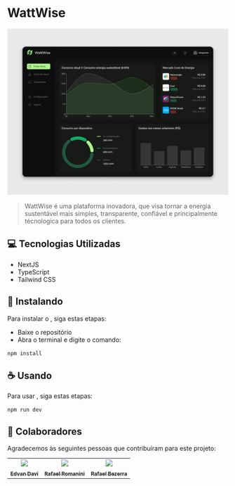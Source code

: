# WattWise

<img src="/public/assets/images/projectPreview.jpg" alt="Preview Image">

> WattWise é uma plataforma inovadora, que visa tornar a energia sustentável mais simples, transparente, confiável e principalmente técnologica para todos os clientes.

## 💻 Tecnologias Utilizadas

- NextJS 
- TypeScript
- Tailwind CSS

## 🚀 Instalando <autocare>

Para instalar o <wattwise>, siga estas etapas:

- Baixe o repositório
- Abra o terminal e digite o comando:

```
npm install
```

## ☕ Usando <wattwise>

Para usar <wattwise>, siga estas etapas:

```
npm run dev
```

## 🤝 Colaboradores

Agradecemos às seguintes pessoas que contribuíram para este projeto:

<table>
  <tr>
    <td align="center">
      <a href="https://github.com/edvxndxvi">
        <img src="https://avatars.githubusercontent.com/u/109118071?v=4" width="100px;"/><br>
        <sub>
          <b>Edvan Davi</b>
        </sub>
      </a>
    </td>
    <td align="center">
      <a href="https://github.com/rafaelromanini">
        <img src="https://avatars.githubusercontent.com/u/162237423?v=4" width="100px;"/><br>
        <sub>
          <b>Rafael Romanini</b>
        </sub>
      </a>
    </td>
    <td align="center">
      <a href="https://github.com/Rafazls">
        <img src="https://avatars.githubusercontent.com/u/88746416?v=4" width="100px;"/><br>
        <sub>
          <b>Rafael Bezerra</b>
        </sub>
      </a>
    </td>
  </tr>
</table>
